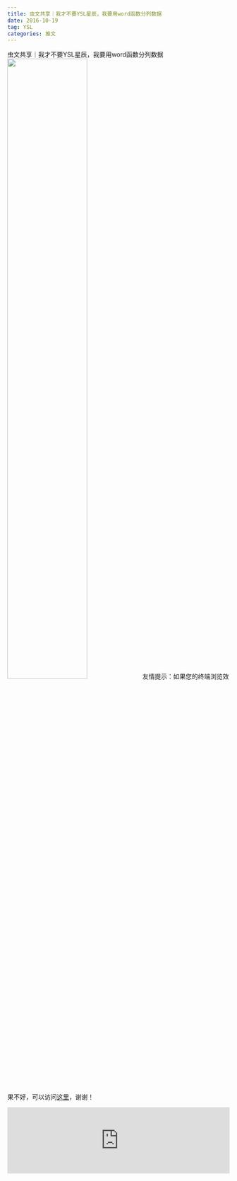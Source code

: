 ```yaml
---
title: 虫文共享｜我才不要YSL星辰，我要用word函数分列数据
date: 2016-10-19
tag: YSL
categories: 推文
---
```

虫文共享｜我才不要YSL星辰，我要用word函数分列数据
<img src="http://mmbiz.qpic.cn/mmbiz_jpg/ACviaWTBFxhZE4xAShWGE3Aey0ltKibSmrZibL1icvwcZrUcAIlkKwVC8uSEUw7GuMgha77TfUt51YN3WaSMicScLtA/0?wx_fmt.jpeg" style="width: 60%; height: auto;"/><!--more-->
友情提示：如果您的终端浏览效果不好，可以访问[这里](https://stata-club.github.io/stata_article/2016-10-19.html)，谢谢！
<iframe src="https://stata-club.github.io/stata_article/2016-10-19.html" id="iframepage" frameborder="0" scrolling="no" marginheight="0" marginwidth="0" width="100%" onLoad="iFrameHeight()"></iframe>
<script type="text/javascript" language="javascript">
function iFrameHeight() {
var ifm= document.getElementById("iframepage");
var subWeb = document.frames ? document.frames["iframepage"].document : ifm.contentDocument;   
if(ifm != null && subWeb != null) {
 ifm.height = subWeb.body.scrollHeight;
} 
} 
</script> 